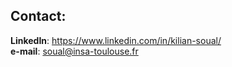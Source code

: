 ## Contact:  

**__LinkedIn__**: https://www.linkedin.com/in/kilian-soual/  
**__e-mail__**: soual@insa-toulouse.fr
